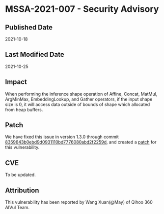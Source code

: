 # MSSA-2021-007 - Security Advisory

## Published Date

2021-10-18

## Last Modified Date

2021-10-25

## Impact

When performing the inference shape operation of Affine, Concat, MatMul, ArgMinMax, EmbeddingLookup, and Gather operators, if the input shape size is 0, it will access data outside of bounds of shape which allocated from heap buffers.

## Patch

We have fixed this issue in version 1.3.0 through commit [8359643b0ebd9d0931110bd7776080abd2f2259d](https://gitee.com/mindspore/mindspore/commit/8359643b0ebd9d0931110bd7776080abd2f2259d), and created a [patch](https://gitee.com/mindspore/community/blob/master/security/cve_patch/mssa-2021-007.patch) for this vulnerability.

## CVE

To be updated.

## Attribution

This vulnerability has been reported by Wang Xuan(@May) of Qihoo 360 AIVul Team.
